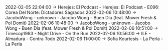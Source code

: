 2022-02-05 22:04:00 -> Herejes: El Podcast - Herejes: El Podcast - E096: Corea Del Norte: Dictadores Sagrados
2022-02-06 10:48:00 -> JacoboWong - unknown - Jacobo Wong - Buen Día (feat. Mower Fresh & Pol Domit)
2022-02-06 10:48:00 -> JacoboWong - unknown - Jacobo Wong - Buen Día (feat. Mower Fresh & Pol Domit)
2022-02-06 10:51:00 -> Timecop1983 - Night Drive - On the Run
2022-02-06 10:56:00 -> ILE - Almadura - Contra Todo
2022-02-06 11:00:00 -> Sofia Kourtesis - La Perla - La Perla
